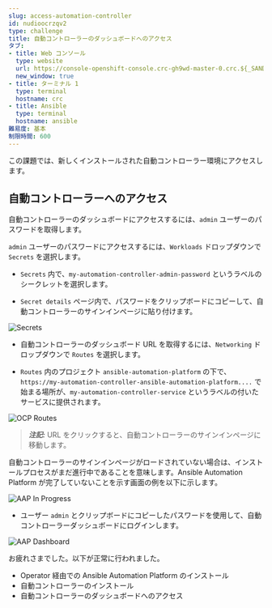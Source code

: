 ```yaml
---
slug: access-automation-controller
id: nudioocrzqv2
type: challenge
title: 自動コントローラーのダッシュボードへのアクセス
タブ:
- title: Web コンソール
  type: website
  url: https://console-openshift-console.crc-gh9wd-master-0.crc.${_SANDBOX_ID}.instruqt.io
  new_window: true
- title: ターミナル 1
  type: terminal
  hostname: crc
- title: Ansible
  type: terminal
  hostname: ansible
難易度: 基本
制限時間: 600
---
```

この課題では、新しくインストールされた自動コントローラー環境にアクセスします。

## 自動コントローラーへのアクセス

自動コントローラーのダッシュボードにアクセスするには、`admin` ユーザーのパスワードを取得します。

`admin` ユーザーのパスワードにアクセスするには、`Workloads` ドロップダウンで `Secrets` を選択します。

* `Secrets` 内で、`my-automation-controller-admin-password` というラベルのシークレットを選択します。

* `Secret details` ページ内で、パスワードをクリップボードにコピーして、自動コントローラーのサインインページに貼り付けます。

![Secrets](../assets/copy-password.png)

* 自動コントローラーのダッシュボード URL を取得するには、`Networking` ドロップダウンで `Routes` を選択します。

* `Routes` 内のプロジェクト `ansible-automation-platform` の下で、`https://my-automation-controller-ansible-automation-platform....` で始まる場所が、`my-automation-controller-service` というラベルの付いたサービスに提供されます。

![OCP Routes](../assets/my-automation-controller-route.png)

> **_注記:_** URL をクリックすると、自動コントローラーのサインインページに移動します。

自動コントローラーのサインインページがロードされていない場合は、インストールプロセスがまだ進行中であることを意味します。Ansible Automation Platform が完了していないことを示す画面の例を以下に示します。

![AAP In Progress](../assets/aap_in_progress.png)

* ユーザー `admin` とクリップボードにコピーしたパスワードを使用して、自動コントローラーダッシュボードにログインします。

![AAP Dashboard](../assets/aap_dashboard.png)

お疲れさまでした。以下が正常に行われました。

* Operator 経由での Ansible Automation Platform のインストール
* 自動コントローラーのインストール
* 自動コントローラーのダッシュボードへのアクセス
